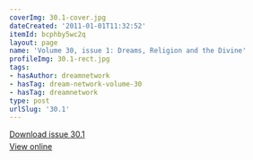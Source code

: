 ```yaml
---
coverImg: 30.1-cover.jpg
dateCreated: '2011-01-01T11:32:52'
itemId: bcphby5wc2q
layout: page
name: 'Volume 30, issue 1: Dreams, Religion and the Divine'
profileImg: 30.1-rect.jpg
tags:
- hasAuthor: dreamnetwork
- hasTag: dream-network-volume-30
- hasTag: dreamnetwork
type: post
urlSlug: '30.1'
---
```

<p style="margin-block-end: 5px; margin-block-start: 5px;"><a href="../files/pdfs/Volume_30/30.1_religion.pdf" download="">Download issue 30.1</a></p><p style="margin-block-end: 5px; margin-block-start: 5px;"><a href="../files/pdfs/Volume_30/30.1_religion.pdf">View online</a></p>